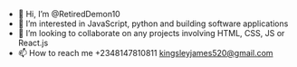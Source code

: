 - 👋 Hi, I’m @RetiredDemon10
- 👀 I’m interested in JavaScript, python and building software applications
- 💞️ I’m looking to collaborate on any projects involving HTML, CSS, JS or React.js
- 📫 How to reach me +2348147810811 kingsleyjames520@gmail.com

<!---
RetiredDemon10/RetiredDemon10 is a ✨ special ✨ repository because its `README.md` (this file) appears on your GitHub profile.
You can click the Preview link to take a look at your changes.
--->
